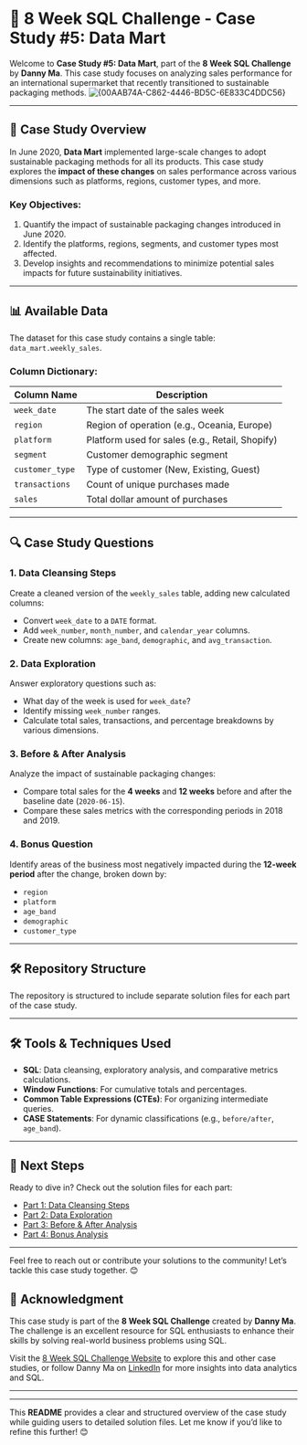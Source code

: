 # 🛒 **8 Week SQL Challenge - Case Study #5: Data Mart**

Welcome to **Case Study #5: Data Mart**, part of the **8 Week SQL Challenge** by **Danny Ma**. This case study focuses on analyzing sales performance for an international supermarket that recently transitioned to sustainable packaging methods.
![{00AAB74A-C862-4446-BD5C-6E833C4DDC56}](https://github.com/user-attachments/assets/c8870d18-17c8-4cf8-8b54-5583145dd1f2)

---

## 📖 **Case Study Overview**

In June 2020, **Data Mart** implemented large-scale changes to adopt sustainable packaging methods for all its products. This case study explores the **impact of these changes** on sales performance across various dimensions such as platforms, regions, customer types, and more.

### **Key Objectives:**
1. Quantify the impact of sustainable packaging changes introduced in June 2020.
2. Identify the platforms, regions, segments, and customer types most affected.
3. Develop insights and recommendations to minimize potential sales impacts for future sustainability initiatives.

---

## 📊 **Available Data**

The dataset for this case study contains a single table: `data_mart.weekly_sales`.

### **Column Dictionary:**
| Column Name     | Description                                                                 |
|------------------|-----------------------------------------------------------------------------|
| `week_date`      | The start date of the sales week                                           |
| `region`         | Region of operation (e.g., Oceania, Europe)                               |
| `platform`       | Platform used for sales (e.g., Retail, Shopify)                           |
| `segment`        | Customer demographic segment                                              |
| `customer_type`  | Type of customer (New, Existing, Guest)                                    |
| `transactions`   | Count of unique purchases made                                            |
| `sales`          | Total dollar amount of purchases                                          |

---

## 🔍 **Case Study Questions**

### **1. Data Cleansing Steps**
Create a cleaned version of the `weekly_sales` table, adding new calculated columns:
- Convert `week_date` to a `DATE` format.
- Add `week_number`, `month_number`, and `calendar_year` columns.
- Create new columns: `age_band`, `demographic`, and `avg_transaction`.

### **2. Data Exploration**
Answer exploratory questions such as:
- What day of the week is used for `week_date`?
- Identify missing `week_number` ranges.
- Calculate total sales, transactions, and percentage breakdowns by various dimensions.

### **3. Before & After Analysis**
Analyze the impact of sustainable packaging changes:
- Compare total sales for the **4 weeks** and **12 weeks** before and after the baseline date (`2020-06-15`).
- Compare these sales metrics with the corresponding periods in 2018 and 2019.

### **4. Bonus Question**
Identify areas of the business most negatively impacted during the **12-week period** after the change, broken down by:
- `region`
- `platform`
- `age_band`
- `demographic`
- `customer_type`

---

## 🛠️ **Repository Structure**

The repository is structured to include separate solution files for each part of the case study.


---

## 🛠️ **Tools & Techniques Used**
- **SQL**: Data cleansing, exploratory analysis, and comparative metrics calculations.
- **Window Functions**: For cumulative totals and percentages.
- **Common Table Expressions (CTEs)**: For organizing intermediate queries.
- **CASE Statements**: For dynamic classifications (e.g., `before/after`, `age_band`).

---

## 🚀 **Next Steps**
Ready to dive in? Check out the solution files for each part:
- [Part 1: Data Cleansing Steps](Solutions/Part-1-Data-Cleansing/README.md)
- [Part 2: Data Exploration](Solutions/Part-2-Data-Exploration/README.md)
- [Part 3: Before & After Analysis](Solutions/Part-3-Before-After-Analysis/README.md)
- [Part 4: Bonus Analysis](Solutions/Part-4-Bonus-Analysis/README.md)

---

Feel free to reach out or contribute your solutions to the community! Let’s tackle this case study together. 😊

## 🤝 **Acknowledgment**

This case study is part of the **8 Week SQL Challenge** created by **Danny Ma**. The challenge is an excellent resource for SQL enthusiasts to enhance their skills by solving real-world business problems using SQL.

Visit the [8 Week SQL Challenge Website](https://8weeksqlchallenge.com/) to explore this and other case studies, or follow Danny Ma on [LinkedIn](https://www.linkedin.com/in/datawithdanny/) for more insights into data analytics and SQL.

---

--- 

This **README** provides a clear and structured overview of the case study while guiding users to detailed solution files. Let me know if you’d like to refine this further! 😊

